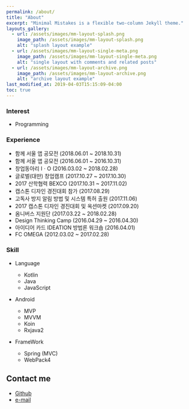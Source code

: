 ```yaml
---
permalink: /about/
title: "About"
excerpt: "Minimal Mistakes is a flexible two-column Jekyll theme."
layouts_gallery:
  - url: /assets/images/mm-layout-splash.png
    image_path: /assets/images/mm-layout-splash.png
    alt: "splash layout example"
  - url: /assets/images/mm-layout-single-meta.png
    image_path: /assets/images/mm-layout-single-meta.png
    alt: "single layout with comments and related posts"
  - url: /assets/images/mm-layout-archive.png
    image_path: /assets/images/mm-layout-archive.png
    alt: "archive layout example"
last_modified_at: 2019-04-03T15:15:09-04:00
toc: true
---
```


### Interest
- Programming



### Experience
- 함께 서울 앱 공모전 (2018.06.01 ~ 2018.10.31)
- 함께 서울 앱 공모전 (2016.06.01 ~ 2016.10.31)
- 창업동아리 IㆍO (2016.03.02 ~ 2018.02.28)
- 글로벌(대만) 창업캠프 (2017.10.27 ~ 2017.10.30)
- 2017 산학협력 BEXCO (2017.10.31 ~ 2017.11.02)
- 캡스톤 디자인 경진대회 참가 (2017.08.29)
- 고독사 방지 알림 방법 및 시스템 특허 출원 (2017.11.06)
- 2017 캡스톤 디자인 경진대회 및 옥션마켓 (2017.09.20)
- 옴니버스 지원단 (2017.03.22 ~ 2018.02.28)
- Design Thinking Camp (2016.04.29 ~ 2016.04.30)
- 아이디어 카드 IDEATION 방법론 워크숍 (2016.04.01)
- FC OMEGA (2012.03.02 ~ 2017.02.28)

### Skill

- Language
    - Kotlin
    - Java
    - JavaScript

- Android
    - MVP
    - MVVM
    - Koin
    - Rxjava2

- FrameWork
   - Spring (MVC)
   - WebPack4

## Contact me
- [Github](https://www.github.com/lagoJin)
- [e-mail](mailto:jinho6187@gmail.com?subject=[GitHub]%20Source%20Han%20Sans)

